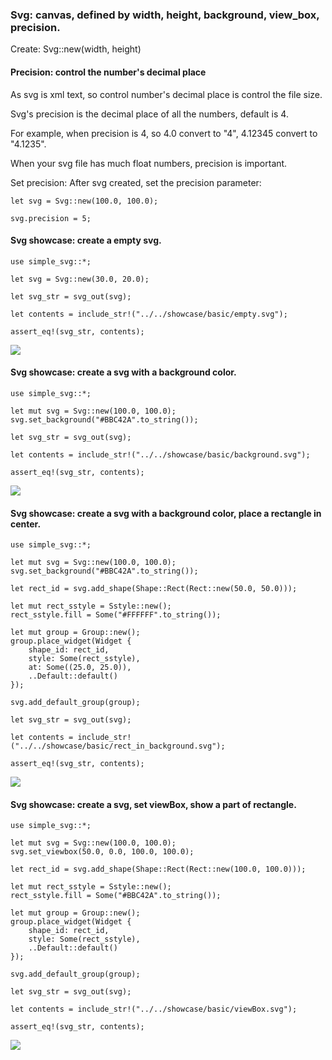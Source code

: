 ### Svg: canvas, defined by width, height, background, view_box, precision.

Create: Svg::new(width, height)

#### Precision: control the number's decimal place

As svg is xml text, so control number's decimal place is control the file size.

Svg's precision is the decimal place of all the numbers, default is 4.

For example, when precision is 4, so 4.0 convert to "4", 4.12345 convert to "4.1235".

When your svg file has much float numbers, precision is important.

Set precision: After svg created, set the precision parameter:

```
let svg = Svg::new(100.0, 100.0);

svg.precision = 5;
```

#### Svg showcase: create a empty svg.

```
use simple_svg::*;

let svg = Svg::new(30.0, 20.0);

let svg_str = svg_out(svg);

let contents = include_str!("../../showcase/basic/empty.svg");

assert_eq!(svg_str, contents);

```

![](../../../../../showcase/basic/empty.svg)

#### Svg showcase: create a svg with a background color.

```
use simple_svg::*;

let mut svg = Svg::new(100.0, 100.0);
svg.set_background("#BBC42A".to_string());

let svg_str = svg_out(svg);

let contents = include_str!("../../showcase/basic/background.svg");

assert_eq!(svg_str, contents);
```

![](../../../../../showcase/basic/background.svg)

#### Svg showcase: create a svg with a background color, place a rectangle in center.

```
use simple_svg::*;

let mut svg = Svg::new(100.0, 100.0);
svg.set_background("#BBC42A".to_string());

let rect_id = svg.add_shape(Shape::Rect(Rect::new(50.0, 50.0)));

let mut rect_sstyle = Sstyle::new();
rect_sstyle.fill = Some("#FFFFFF".to_string());

let mut group = Group::new();
group.place_widget(Widget {
    shape_id: rect_id,
    style: Some(rect_sstyle),
    at: Some((25.0, 25.0)),
    ..Default::default()
});

svg.add_default_group(group);

let svg_str = svg_out(svg);

let contents = include_str!("../../showcase/basic/rect_in_background.svg");

assert_eq!(svg_str, contents);
```

![](../../../../../showcase/basic/rect_in_background.svg)

#### Svg showcase: create a svg, set viewBox, show a part of rectangle.

```
use simple_svg::*;

let mut svg = Svg::new(100.0, 100.0);
svg.set_viewbox(50.0, 0.0, 100.0, 100.0);

let rect_id = svg.add_shape(Shape::Rect(Rect::new(100.0, 100.0)));

let mut rect_sstyle = Sstyle::new();
rect_sstyle.fill = Some("#BBC42A".to_string());

let mut group = Group::new();
group.place_widget(Widget {
    shape_id: rect_id,
    style: Some(rect_sstyle),
    ..Default::default()
});

svg.add_default_group(group);

let svg_str = svg_out(svg);

let contents = include_str!("../../showcase/basic/viewBox.svg");

assert_eq!(svg_str, contents);
```

![](../../../../../showcase/basic/viewBox.svg)

